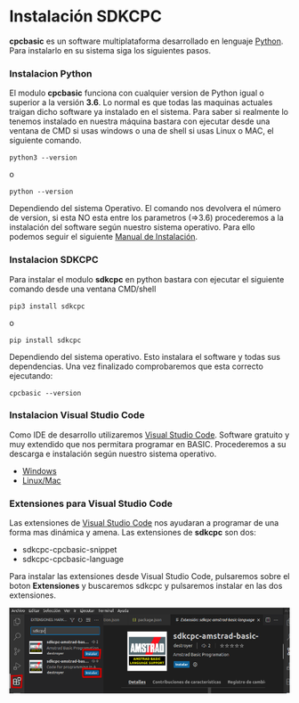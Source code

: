 # Instalación SDKCPC

**cpcbasic** es un software multiplataforma desarrollado en lenguaje [Python](https://www.python.org/downloads/). Para instalarlo en su sistema siga los siguientes pasos.

### Instalacion Python

El modulo **cpcbasic** funciona con cualquier version de Python igual o superior a la versión **3.6**. Lo normal es que todas las maquinas actuales traigan dicho software ya instalado en el sistema. Para saber si realmente lo tenemos instalado en nuestra máquina bastara con ejecutar desde una ventana de CMD si usas windows o una de shell si usas Linux o MAC, el siguiente comando.

```shell
python3 --version
```
o

```shell
python --version
```

Dependiendo del sistema Operativo.
El comando nos devolvera el número de version, si esta NO esta entre los parametros (=>3.6) procederemos a la instalación del software según nuestro sistema operativo. Para ello podemos seguir el siguiente [Manual de Instalación](https://tutorial.djangogirls.org/es/python_installation/).

### Instalacion SDKCPC

Para instalar el modulo **sdkcpc** en python bastara con ejecutar el siguiente comando desde una ventana CMD/shell 

```
pip3 install sdkcpc
```

o

```
pip install sdkcpc
```

Dependiendo del sistema operativo. Esto instalara el software y todas sus dependencias. Una vez finalizado comprobaremos que esta correcto ejecutando:

```shell
cpcbasic --version
```

### Instalacion Visual Studio Code

Como IDE de desarrollo utilizaremos [Visual Studio Code](https://code.visualstudio.com/download). Software gratuito y muy extendido que nos permitara programar en BASIC. Procederemos a su descarga e instalación según nuestro sistema operativo.

* [Windows](https://www.mclibre.org/consultar/informatica/lecciones/vsc-instalacion.html)
* [Linux/Mac](https://www.jccsystem.com/blog/visual-studio-code/)

### Extensiones para Visual Studio Code

Las extensiones de [Visual Studio Code](https://code.visualstudio.com/download) nos ayudaran a programar de una forma mas dinámica y amena. Las extensiones de **sdkcpc** son dos:

- sdkcpc-cpcbasic-snippet
- sdkcpc-cpcbasic-language

Para instalar las extensiones desde Visual Studio Code, pulsaremos sobre el boton **Extensiones** y buscaremos sdkcpc y pulsaremos instalar en las dos extensiones.

![image](assets/plugins.png)